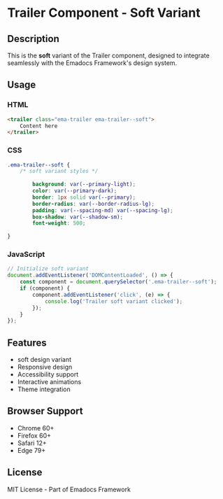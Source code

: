 # Trailer Component - Soft Variant

## Description
This is the **soft** variant of the Trailer component, designed to integrate seamlessly with the Emadocs Framework's design system.

## Usage

### HTML
```html
<trailer class="ema-trailer ema-trailer--soft">
    Content here
</trailer>
```

### CSS
```css
.ema-trailer--soft {
    /* soft variant styles */
    
        background: var(--primary-light);
        color: var(--primary-dark);
        border: 1px solid var(--primary);
        border-radius: var(--border-radius-lg);
        padding: var(--spacing-md) var(--spacing-lg);
        box-shadow: var(--shadow-sm);
        font-weight: 500;
    
}
```

### JavaScript
```javascript
// Initialize soft variant
document.addEventListener('DOMContentLoaded', () => {
    const component = document.querySelector('.ema-trailer--soft');
    if (component) {
        component.addEventListener('click', (e) => {
            console.log('Trailer soft variant clicked');
        });
    }
});
```

## Features
- soft design variant
- Responsive design
- Accessibility support
- Interactive animations
- Theme integration

## Browser Support
- Chrome 60+
- Firefox 60+
- Safari 12+
- Edge 79+

## License
MIT License - Part of Emadocs Framework
